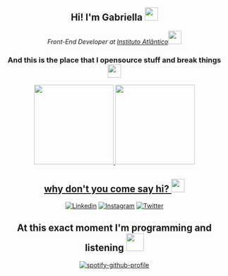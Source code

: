 <div align="center">

##  Hi! I'm Gabriella  <img src="https://cultofthepartyparrot.com/parrots/hd/mergeconflictparrot.gif" width="30"> 
<p><em>Front-End Developer at <a href="https://www.atlantico.com.br">Instituto Atlântico</a><img src="https://media.giphy.com/media/WUlplcMpOCEmTGBtBW/giphy.gif" width="30"> 
</em></p>
</div>

<div align="center">

### And this is the place that I opensource stuff and break things <img src="https://images.squarespace-cdn.com/content/v1/5a57b2156f4ca323cbeb0846/1613238916584-ZG3SYRWUW2PALBFMIZCT/SADSticker-Emoji.gif" width="30"> 
</div>

<div align="center">
  <a href="https://github.com/g4bdev">
  <img height="180em" src="https://github-readme-stats.vercel.app/api?username=g4bdev&show_icons=true&theme=dracula&include_all_commits=true&count_private=true"/>
  <img height="180em" src="https://github-readme-stats.vercel.app/api/top-langs/?username=rafaballerini&layout=compact&langs_count=7&theme=dracula"/>
</div>

<div align="center">

## why don't you come say hi? <img src="https://user-images.githubusercontent.com/42378118/110234147-e3259600-7f4e-11eb-95be-0c4047144dea.gif" width="30"><br>
</div>

<div align="center">

[![Linkedin](https://img.shields.io/badge/LinkedIn-0077B5?style=for-the-badge&logo=linkedin&logoColor=white)](https://www.linkedin.com/in/g4briella-alves/)
[![Instagram](https://img.shields.io/badge/Instagram-E4405F?style=for-the-badge&logo=instagram&logoColor=white)](https://www.instagram.com/gabfps/)
[![Twitter](https://img.shields.io/badge/Twitter-1DA1F2?style=for-the-badge&logo=twitter&logoColor=white)](https://twitter.com/gabtuit)

</div>

<div align="center">

 ## At this exact moment I'm programming and listening <img src="https://camo.githubusercontent.com/09ee80e7a0aaab92d250ac26a65ef4879a16d3ea0d4099861411d5d88a26110a/68747470733a2f2f63756c746f667468657061727479706172726f742e636f6d2f706172726f74732f68642f727974686d6963616c706172726f742e676966" width="40">
  
  [![spotify-github-profile](https://spotify-github-profile.vercel.app/api/view?uid=caramelo4&cover_image=true&theme=novatorem&bar_color=53b14f&bar_color_cover=false)](https://github.com/kittinan/spotify-github-profile)
  
</div>
